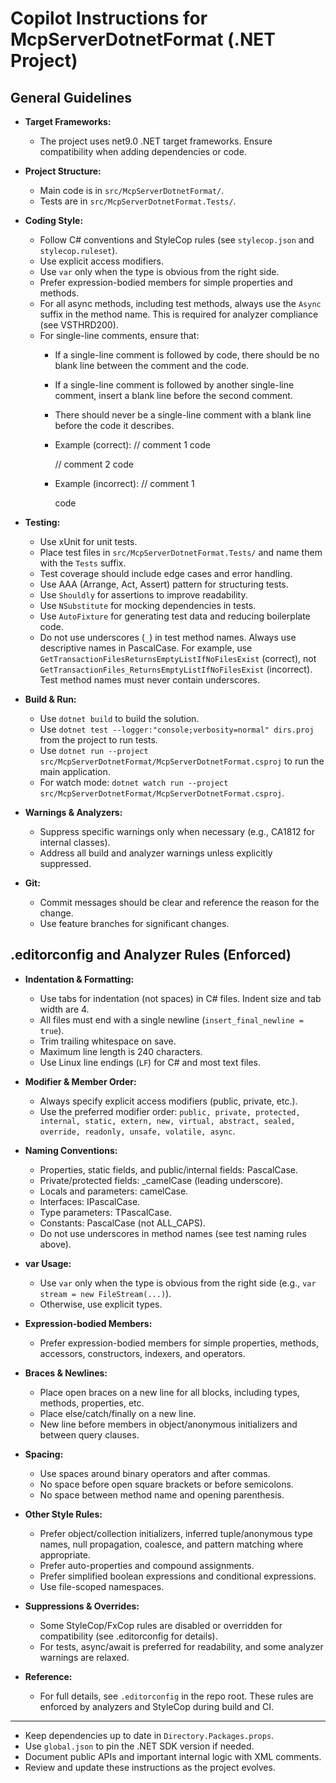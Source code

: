 # Copilot Instructions for McpServerDotnetFormat (.NET Project)

## General Guidelines

- **Target Frameworks:**
  - The project uses net9.0 .NET target frameworks. Ensure compatibility when adding dependencies or code.

- **Project Structure:**
  - Main code is in `src/McpServerDotnetFormat/`.
  - Tests are in `src/McpServerDotnetFormat.Tests/`.

- **Coding Style:**
  - Follow C# conventions and StyleCop rules (see `stylecop.json` and `stylecop.ruleset`).
  - Use explicit access modifiers.
  - Use `var` only when the type is obvious from the right side.
  - Prefer expression-bodied members for simple properties and methods.
  - For all async methods, including test methods, always use the `Async` suffix in the method name. This is required for analyzer compliance (see VSTHRD200).
  - For single-line comments, ensure that:
    - If a single-line comment is followed by code, there should be no blank line between the comment and the code.
    - If a single-line comment is followed by another single-line comment, insert a blank line before the second comment.
    - There should never be a single-line comment with a blank line before the code it describes.
    - Example (correct):
      // comment 1
      code

      // comment 2
      code
    - Example (incorrect):
      // comment 1

      code

- **Testing:**
  - Use xUnit for unit tests.
  - Place test files in `src/McpServerDotnetFormat.Tests/` and name them with the `Tests` suffix.
  - Test coverage should include edge cases and error handling.
  - Use AAA (Arrange, Act, Assert) pattern for structuring tests.
  - Use `Shouldly` for assertions to improve readability.
  - Use `NSubstitute` for mocking dependencies in tests.
  - Use `AutoFixture` for generating test data and reducing boilerplate code.
  - Do not use underscores (`_`) in test method names. Always use descriptive names in PascalCase. For example, use `GetTransactionFilesReturnsEmptyListIfNoFilesExist` (correct), not `GetTransactionFiles_ReturnsEmptyListIfNoFilesExist` (incorrect). Test method names must never contain underscores.

- **Build & Run:**
  - Use `dotnet build` to build the solution.
  - Use `dotnet test --logger:"console;verbosity=normal" dirs.proj` from the project to run tests.
  - Use `dotnet run --project src/McpServerDotnetFormat/McpServerDotnetFormat.csproj` to run the main application.
  - For watch mode: `dotnet watch run --project src/McpServerDotnetFormat/McpServerDotnetFormat.csproj`.

- **Warnings & Analyzers:**
  - Suppress specific warnings only when necessary (e.g., CA1812 for internal classes).
  - Address all build and analyzer warnings unless explicitly suppressed.

- **Git:**
  - Commit messages should be clear and reference the reason for the change.
  - Use feature branches for significant changes.

## .editorconfig and Analyzer Rules (Enforced)

- **Indentation & Formatting:**
  - Use tabs for indentation (not spaces) in C# files. Indent size and tab width are 4.
  - All files must end with a single newline (`insert_final_newline = true`).
  - Trim trailing whitespace on save.
  - Maximum line length is 240 characters.
  - Use Linux line endings (`LF`) for C# and most text files.

- **Modifier & Member Order:**
  - Always specify explicit access modifiers (public, private, etc.).
  - Use the preferred modifier order: `public, private, protected, internal, static, extern, new, virtual, abstract, sealed, override, readonly, unsafe, volatile, async`.

- **Naming Conventions:**
  - Properties, static fields, and public/internal fields: PascalCase.
  - Private/protected fields: _camelCase (leading underscore).
  - Locals and parameters: camelCase.
  - Interfaces: IPascalCase.
  - Type parameters: TPascalCase.
  - Constants: PascalCase (not ALL_CAPS).
  - Do not use underscores in method names (see test naming rules above).

- **var Usage:**
  - Use `var` only when the type is obvious from the right side (e.g., `var stream = new FileStream(...)`).
  - Otherwise, use explicit types.

- **Expression-bodied Members:**
  - Prefer expression-bodied members for simple properties, methods, accessors, constructors, indexers, and operators.

- **Braces & Newlines:**
  - Place open braces on a new line for all blocks, including types, methods, properties, etc.
  - Place else/catch/finally on a new line.
  - New line before members in object/anonymous initializers and between query clauses.

- **Spacing:**
  - Use spaces around binary operators and after commas.
  - No space before open square brackets or before semicolons.
  - No space between method name and opening parenthesis.

- **Other Style Rules:**
  - Prefer object/collection initializers, inferred tuple/anonymous type names, null propagation, coalesce, and pattern matching where appropriate.
  - Prefer auto-properties and compound assignments.
  - Prefer simplified boolean expressions and conditional expressions.
  - Use file-scoped namespaces.

- **Suppressions & Overrides:**
  - Some StyleCop/FxCop rules are disabled or overridden for compatibility (see .editorconfig for details).
  - For tests, async/await is preferred for readability, and some analyzer warnings are relaxed.

- **Reference:**
  - For full details, see `.editorconfig` in the repo root. These rules are enforced by analyzers and StyleCop during build and CI.

---

- Keep dependencies up to date in `Directory.Packages.props`.
- Use `global.json` to pin the .NET SDK version if needed.
- Document public APIs and important internal logic with XML comments.
- Review and update these instructions as the project evolves.
